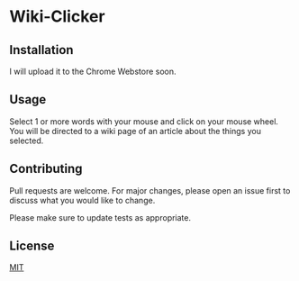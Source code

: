 # Wiki-Clicker



## Installation
I will upload it to the Chrome Webstore soon.



## Usage

Select 1 or more words with your mouse and click on your mouse wheel. You will be directed to a wiki page of an article about the things you selected.


## Contributing
Pull requests are welcome. For major changes, please open an issue first to discuss what you would like to change.

Please make sure to update tests as appropriate.

## License
[MIT](https://choosealicense.com/licenses/mit/)
